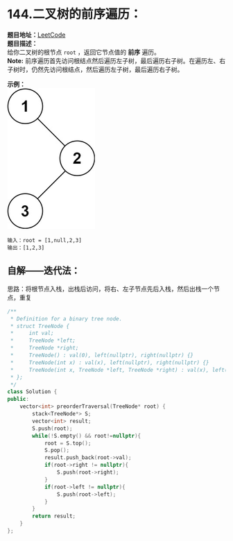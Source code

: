 # 144.二叉树的前序遍历：  
**题目地址：**[LeetCode](https://leetcode-cn.com/problems/binary-tree-preorder-traversal/)  
**题目描述：**  
给你二叉树的根节点 `root` ，返回它节点值的 **前序** 遍历。  
**Note:** 前序遍历首先访问根结点然后遍历左子树，最后遍历右子树。在遍历左、右子树时，仍然先访问根结点，然后遍历左子树，最后遍历右子树。

**示例：**  
![](Pic/144.jpg) 
```
输入：root = [1,null,2,3]
输出：[1,2,3]
```

## 自解——迭代法：
思路：将根节点入栈，出栈后访问，将右、左子节点先后入栈，然后出栈一个节点，重复 
```cpp
/**
 * Definition for a binary tree node.
 * struct TreeNode {
 *     int val;
 *     TreeNode *left;
 *     TreeNode *right;
 *     TreeNode() : val(0), left(nullptr), right(nullptr) {}
 *     TreeNode(int x) : val(x), left(nullptr), right(nullptr) {}
 *     TreeNode(int x, TreeNode *left, TreeNode *right) : val(x), left(left), right(right) {}
 * };
 */
class Solution {
public:
    vector<int> preorderTraversal(TreeNode* root) {
        stack<TreeNode*> S;
        vector<int> result;
        S.push(root);
        while(!S.empty() && root!=nullptr){
            root = S.top();
            S.pop();
            result.push_back(root->val);
            if(root->right != nullptr){
                S.push(root->right);
            }
            if(root->left != nullptr){
                S.push(root->left);
            }
        }
        return result;
    }
};
```